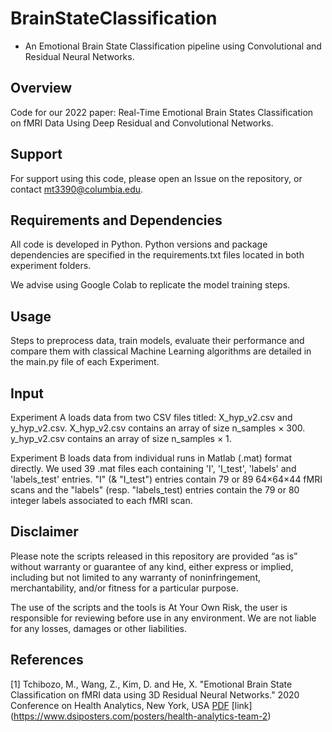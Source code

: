 # BrainStateClassification

- An Emotional Brain State Classification pipeline using Convolutional and Residual Neural Networks.

## Overview

Code for our 2022 paper: Real-Time Emotional Brain States Classification on fMRI Data Using Deep Residual and Convolutional Networks.

## Support

For support using this code, please open an Issue on the repository, or contact mt3390@columbia.edu.

## Requirements and Dependencies

All code is developed in Python. Python versions and package dependencies are specified in the requirements.txt files located in both experiment folders.

We advise using Google Colab to replicate the model training steps.

## Usage

Steps to preprocess data, train models, evaluate their performance and compare them with classical Machine Learning algorithms are detailed in the main.py file of each Experiment.

## Input

Experiment A loads data from two CSV files titled: X_hyp_v2.csv and y_hyp_v2.csv. X_hyp_v2.csv contains an array of size n_samples × 300. y_hyp_v2.csv contains an array of size n_samples × 1.

Experiment B loads data from individual runs in Matlab (.mat) format directly. We used 39 .mat files each containing 'I', 'I_test', 'labels' and 'labels_test' entries. "I" (& "I_test") entries contain 79 or 89 64×64×44 fMRI scans and the "labels" (resp. "labels_test) entries contain the 79 or 80 integer labels associated to each fMRI scan. 

## Disclaimer

Please note the scripts released in this repository are provided “as is” without warranty or guarantee of any kind, either express or implied, including but not limited to any warranty of noninfringement, merchantability, and/or fitness for a particular purpose.

The use of the scripts and the tools is At Your Own Risk, the user is responsible for reviewing before use in any environment. We are not liable for any losses, damages or other liabilities.

## References

<a id="1">[1]</a> Tchibozo, M., Wang, Z., Kim, D. and He, X. "Emotional Brain State Classification on fMRI data using 3D Residual Neural Networks." 2020 Conference on Health Analytics, New York, USA [PDF](https://static1.squarespace.com/static/5f628d032f186434589f4eb2/t/6064f7440688f717764c4159/1617229642160/resnet-poster_3-30-2021_final.pdf) [link] (https://www.dsiposters.com/posters/health-analytics-team-2)
